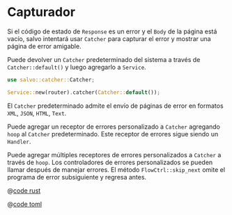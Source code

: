# Capturador

Si el código de estado de `Response` es un error y el `Body` de la página está vacío, salvo intentará usar `Catcher` para capturar el error y mostrar una página de error amigable.

Puede devolver un `Catcher` predeterminado del sistema a través de `Catcher::default()` y luego agregarlo a `Service`.

```rust
use salvo::catcher::Catcher;

Service::new(router).catcher(Catcher::default());
```

El `Catcher` predeterminado admite el envío de páginas de error en formatos `XML`, `JSON`, `HTML`, `Text`.

Puede agregar un receptor de errores personalizado a `Catcher` agregando `hoop` al `Catcher` predeterminado. Este receptor de errores sigue siendo un `Handler`.

Puede agregar múltiples receptores de errores personalizados a `Catcher` a través de `hoop`. Los controladores de errores personalizados se pueden llamar después de manejar errores. El método `FlowCtrl::skip_next` omite el programa de error subsiguiente y regresa antes.

<CodeGroup>
<CodeGroupItem title="main.rs" active>

@[code rust](../../../../codes/custom-error-page/src/main.rs)

</CodeGroupItem>
<CodeGroupItem title="Cargo.toml">

@[code toml](../../../../codes/custom-error-page/Cargo.toml)

</CodeGroupItem>
</CodeGroup>
